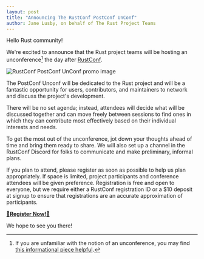 ```yaml
---
layout: post
title: "Announcing The RustConf PostConf UnConf"
author: Jane Lusby, on behalf of The Rust Project Teams
---
```


Hello Rust community!

We're excited to announce that the Rust project teams will be hosting an
unconference[^1] the day after [RustConf].

![RustConf PostConf UnConf promo image](../../../images/2022-06-28-rust-unconference/Eventbrite_Unconf.jpg)

The PostConf Unconf will be dedicated to the Rust project and will be a
fantastic opportunity for users, contributors, and maintainers to network and
discuss the project's development.

There will be no set agenda; instead, attendees will decide what will be
discussed together and can move freely between sessions to find ones in which
they can contribute most effectively based on their individual interests and
needs.

To get the most out of the unconference, jot down your thoughts ahead of time
and bring them ready to share. We will also set up a channel in the RustConf
Discord for folks to communicate and make preliminary, informal plans.

If you plan to attend, please register as soon as possible to help us plan
appropriately. If space is limited, project participants and conference
attendees will be given preference. Registration is free and open to everyone,
but we require either a RustConf registration ID or a $10 deposit at signup to
ensure that registrations are an accurate approximation of participants.

**[🚨Register Now!🚨][registration]**

We hope to see you there!

[^1]: If you are unfamiliar with the notion of an unconference, you may find [this informational piece helpful](https://universityinnovation.org/wiki/Resource:How_to_organize_an_unconference).

[RustConf]: https://rustconf.com
[registration]: https://www.eventbrite.com/e/rustconf-postconf-unconf-registration-373057423797

